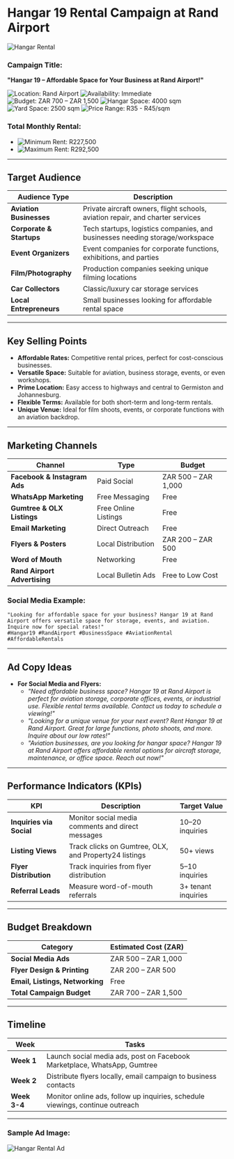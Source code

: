 # Hangar 19 Rental Campaign at Rand Airport

![Hangar Rental](https://via.placeholder.com/728x90.png?text=Hangar+19+at+Rand+Airport)

### Campaign Title: 
**"Hangar 19 – Affordable Space for Your Business at Rand Airport!"**

![Location: Rand Airport](https://img.shields.io/badge/Location-Rand_Airport-blue)
![Availability: Immediate](https://img.shields.io/badge/Availability-Immediate-green)
![Budget: ZAR 700 – ZAR 1,500](https://img.shields.io/badge/Budget-ZAR%20700%20–%20ZAR%201500-orange)
![Hangar Space: 4000 sqm](https://img.shields.io/badge/Hangar%20Space-4000%20sqm-blue)
![Yard Space: 2500 sqm](https://img.shields.io/badge/Yard%20Space-2500%20sqm-green) 
![Price Range: R35 - R45/sqm](https://img.shields.io/badge/Price%20Range-R35%20--%20R45%2Fsqm-orange)

### Total Monthly Rental:
- ![Minimum Rent: R227,500](https://img.shields.io/badge/Min%20Rent-R227%2C500-brightgreen)
- ![Maximum Rent: R292,500](https://img.shields.io/badge/Max%20Rent-R292%2C500-red)

---

## Target Audience

| Audience Type           | Description                                                                 |
|-------------------------|-----------------------------------------------------------------------------|
| **Aviation Businesses**  | Private aircraft owners, flight schools, aviation repair, and charter services |
| **Corporate & Startups** | Tech startups, logistics companies, and businesses needing storage/workspace  |
| **Event Organizers**     | Event companies for corporate functions, exhibitions, and parties            |
| **Film/Photography**     | Production companies seeking unique filming locations                       |
| **Car Collectors**       | Classic/luxury car storage services                                          |
| **Local Entrepreneurs**  | Small businesses looking for affordable rental space                        |

---

## Key Selling Points
- **Affordable Rates:** Competitive rental prices, perfect for cost-conscious businesses.
- **Versatile Space:** Suitable for aviation, business storage, events, or even workshops.
- **Prime Location:** Easy access to highways and central to Germiston and Johannesburg.
- **Flexible Terms:** Available for both short-term and long-term rentals.
- **Unique Venue:** Ideal for film shoots, events, or corporate functions with an aviation backdrop.

---

## Marketing Channels

| Channel                     | Type                | Budget                |
|-----------------------------|---------------------|-----------------------|
| **Facebook & Instagram Ads** | Paid Social         | ZAR 500 – ZAR 1,000   |
| **WhatsApp Marketing**       | Free Messaging      | Free                  |
| **Gumtree & OLX Listings**   | Free Online Listings| Free                  |
| **Email Marketing**          | Direct Outreach     | Free                  |
| **Flyers & Posters**         | Local Distribution  | ZAR 200 – ZAR 500     |
| **Word of Mouth**            | Networking          | Free                  |
| **Rand Airport Advertising** | Local Bulletin Ads  | Free to Low Cost      |

### Social Media Example:

```
"Looking for affordable space for your business? Hangar 19 at Rand Airport offers versatile space for storage, events, and aviation. Inquire now for special rates!"
#Hangar19 #RandAirport #BusinessSpace #AviationRental #AffordableRentals
```

---

## Ad Copy Ideas
- **For Social Media and Flyers:**
    - _"Need affordable business space? Hangar 19 at Rand Airport is perfect for aviation storage, corporate offices, events, or industrial use. Flexible rental terms available. Contact us today to schedule a viewing!"_
    - _"Looking for a unique venue for your next event? Rent Hangar 19 at Rand Airport. Great for large functions, photo shoots, and more. Inquire about our low rates!"_
    - _"Aviation businesses, are you looking for hangar space? Hangar 19 at Rand Airport offers affordable rental options for aircraft storage, maintenance, or office space. Reach out now!"_

---

## Performance Indicators (KPIs)
| KPI                    | Description                                                 | Target Value       |
|------------------------|-------------------------------------------------------------|--------------------|
| **Inquiries via Social**| Monitor social media comments and direct messages           | 10–20 inquiries    |
| **Listing Views**       | Track clicks on Gumtree, OLX, and Property24 listings        | 50+ views          |
| **Flyer Distribution**  | Track inquiries from flyer distribution                     | 5–10 inquiries     |
| **Referral Leads**      | Measure word-of-mouth referrals                             | 3+ tenant inquiries|

---

## Budget Breakdown

| Category                 | Estimated Cost (ZAR)      |
|--------------------------|---------------------------|
| **Social Media Ads**      | ZAR 500 – ZAR 1,000       |
| **Flyer Design & Printing**| ZAR 200 – ZAR 500        |
| **Email, Listings, Networking**| Free                |
| **Total Campaign Budget** | ZAR 700 – ZAR 1,500       |

---

## Timeline

| Week        | Tasks                                                                           |
|-------------|---------------------------------------------------------------------------------|
| **Week 1**  | Launch social media ads, post on Facebook Marketplace, WhatsApp, Gumtree         |
| **Week 2**  | Distribute flyers locally, email campaign to business contacts                   |
| **Week 3-4**| Monitor online ads, follow up inquiries, schedule viewings, continue outreach    |

---

### Sample Ad Image:
![Hangar Rental Ad](https://via.placeholder.com/600x300.png?text=Rent+Hangar+19+at+Rand+Airport%21)

